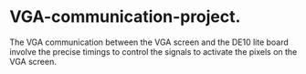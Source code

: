 # VGA-communication-project.
The VGA communication between the VGA screen and the DE10 lite board involve the precise timings to control the signals to activate the pixels on the VGA screen.
